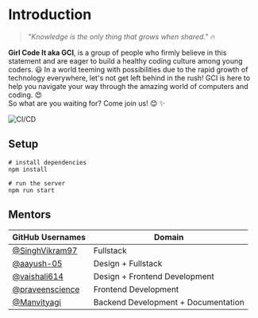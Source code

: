 # Introduction

> _"Knowledge is the only thing that grows when shared."_ 🔥

**Girl Code It aka GCI**, is a group of people who firmly believe in this statement and are eager to build a healthy coding culture among young coders. 😃
In a world teeming with possibilities due to the rapid growth of technology everywhere, let's not get left behind in the rush!
GCI is here to help you navigate your way through the amazing world of computers and coding. 😍  
So what are you waiting for? Come join us! 😊 ✨

![CI/CD](https://github.com/Girl-Code-It/Girl-Code-It-Website-Frontend/workflows/CI/CD/badge.svg)

## Setup

```
# install dependencies
npm install

# run the server
npm run start
```

## Mentors

| GitHub Usernames                                     | Domain                              |
| ---------------------------------------------------- | ----------------------------------- |
| [@SinghVikram97](https://github.com/SinghVikram97)   | Fullstack                           |
| [@aayush-05](https://github.com/aayush-05)           | Design + Fullstack                  |
| [@vaishali614](https://github.com/vaishali614)       | Design + Frontend Development       |
| [@praveenscience](https://github.com/praveenscience) | Frontend Development                |
| [@Manvityagi](https://github.com/Manvityagi)         | Backend Development + Documentation |
